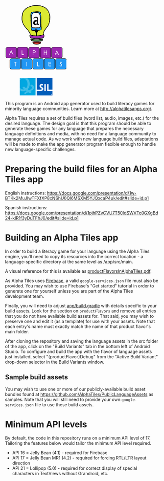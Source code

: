 ![Alpha Tiles](/app/src/main/res/drawable/zz_splash.png?raw=true)

This program is an Android app generator used to build literacy games for minority language communities. Learn more at http://alphatilesapps.org/.

Alpha Tiles requires a set of build files (word list, audio, images, etc.) for the desired language. The design goal is that this program should be able to generate these games for any language that prepares the necessary language definitions and media, with no need for a language community to manage actual code. As we work with new language build files, adaptations will be made to make the app generator program flexible enough to handle new language-specific challenges.

# Preparing the build files for an Alpha Tiles app

English instructions: https://docs.google.com/presentation/d/1w-BTKk2MuJIwTFXfXP8cNShU0QI6MSXM5YJQxcaP4uk/edit#slide=id.p1

Spanish instructions: https://docs.google.com/presentation/d/1pjhPZvCVU7T50IdSWVTc0GXgBd24-klR1f3yDuTFhJ0/edit#slide=id.p1

# Building an Alpha Tiles app

In order to build a literacy game for your language using the Alpha Tiles engine, you'll need to copy its resources into the correct location - a language-specific directory at the same level as /app/src/main.

A visual reference for this is available as [productFlavorsInAlphaTiles.pdf](productFlavorsInAlphaTiles.pdf).

As Alpha Tiles uses [Firebase](https://firebase.google.com/), a valid `google-services.json` file must also be provided.  You may wish to use Firebase's "Get started" tutorial in order to generate one for yourself unless you are part of the Alpha Tiles development team.

Finally, you will need to adjust [app/build.gradle](app/build.gradle) with details specific to  your build assets.  Look for the section on `productFlavors` and remove all entries that you do not have available build assets for.  That said, you may wish to preserve one and edit it (as a template) for use with your assets.  Note that each entry's name must exactly match the name of that product flavor's main folder.

After cloning the repository and saving the language assets in the src folder of the app, click on the "Build Variants" tab in the bottom left of Android Studio. To configure and build the app with the flavor of language assets just installed, select "{productFlavor}Debug" from the "Active Build Variant" drop-down selector in the Build Variants window.


## Sample build assets

You may wish to use one or more of our publicly-available build asset bundles found at https://github.com/AlphaTiles/PublicLanguageAssets as samples.  Note that you will still need to provide your own `google-services.json` file to use these build assets.

# Minimum API levels

By default, the code in this repository runs on a minimum API level of 17. Tailoring the features below would tailor the minimum API level required.

* API 16 = Jelly Bean (4.1) - required for Firebase
* API 17 = Jelly Bean MR1 (4.2) - required for forcing RTL/LTR layout direction
* API 21 = Lollipop (5.0) - required for correct display of special characters in TextViews without Grandroid, etc.
